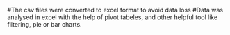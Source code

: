 #The csv files were converted to excel format to avoid data loss
#Data was analysed in excel with the help of pivot tabeles, and other helpful tool like filtering, pie or bar charts.
